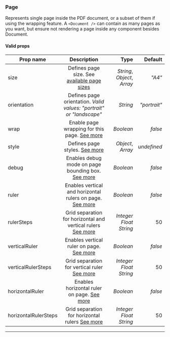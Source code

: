 ### Page
Represents single page inside the PDF document, or a subset of them if using the wrapping feature. A `<Document />` can contain as many pages as you want, but ensure not rendering a page inside any component besides Document.

#### Valid props

| Prop name            | Description                                               |  Type    |   Default   |
| -------------------- |:---------------------------------------------------------:| --------:| -----------:|
| size                 | Defines page size. See [available page sizes](https://github.com/diegomura/react-pdf/blob/master/packages/react-pdf/src/utils/pageSizes.js) | *String*, *Object*, *Array*    | _"A4"_ |
| orientation          | Defines page orientation. _Valid values: "portrait" or "landscape"_     | *String* | _"portrait"_ |
| wrap                 | Enable page wrapping for this page. [See more](/advanced#page-wrapping)          | *Boolean* | _false_ |
| style                | Defines page styles. [See more](/styling)               | *Object*, *Array* | _undefined_ |
| debug                | Enables debug mode on page bounding box. [See more](/advanced#debugging)         | *Boolean* | _false_ |
| ruler                | Enables vertical and horizontal rulers on page. [See more](/advanced#ruler)         | *Boolean* | _false_ |
| rulerSteps           | Grid separation for horizontal and vertical rulers [See more](/advanced#ruler)         | *Integer* *Float* *String* | 50 |
| verticalRuler        | Enables vertical ruler on page. [See more](/advanced#ruler)         | *Boolean* | _false_ |
| verticalRulerSteps   | Grid separation for vertical ruler [See more](/advanced#ruler)         | *Integer* *Float* *String*  | 50 |
| horizontalRuler      | Enables horizontal ruler on page. [See more](/advanced#ruler)         | *Boolean* | _false_ |
| horizontalRulerSteps | Grid separation for horizontal rulers [See more](/advanced#ruler)         | *Integer* *Float* *String*  | 50 |

---
